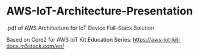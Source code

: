 # AWS-IoT-Architecture-Presentation
.pdf of AWS Architecture for IoT Device Full-Stack Solution

Based on Core2 for AWS IoT Kit Education Series: https://aws-iot-kit-docs.m5stack.com/en/
